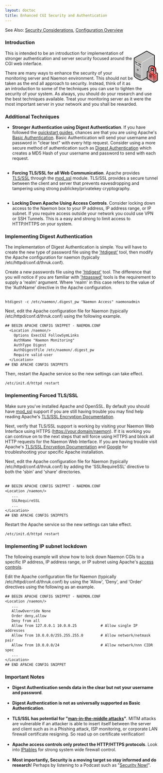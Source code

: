 ```yaml
---
layout: doctoc
title: Enhanced CGI Security and Authentication
---
```


<span class="glyphicon glyphicon-arrow-right"></span> See Also: <a href="security.html">Security Considerations</a>, <a href="config.html">Configuration Overview</a>


### Introduction

<img src="images/security.png" border="0" style="float: right; clear: both;" alt="Security" title="Security">

This is intended to be an introduction for implementation of stronger authentication
and server security focused around the CGI web interface.

There are many ways to enhance the security of your monitoring server and
Naemon environment. This should not be taken as the end all approach to
security. Instead, think of it as an introduction to some of the techniques
you can use to tighten the security of your system. As always, you should do
your research and use the best techniques available. Treat your monitoring
server as it were the most important server in your network and you shall be
rewarded.



### Additional Techniques

* **Stronger Authentication using Digest Authentication**. If you have followed the
  <a href="quickstart.html">quickstart guides</a>, chances are that you are using Apache's
  <a href="http://httpd.apache.org/docs/2.2/mod/mod_auth_basic.html">Basic Authentication</a>.
  Basic Authentication will send your username and password in "clear text" with every
  http request. Consider using a more secure method of authentication such as
  <a href="http://httpd.apache.org/docs/2.2/mod/mod_auth_digest.html">Digest Authentication</a>
  which creates a MD5 Hash of your username and password to send with each request.<br /><br />

* **Forcing TLS/SSL for all Web Communication**. Apache provides
  <a href="http://en.wikipedia.org/wiki/Transport_Layer_Security">TLS/SSL</a> through
  the <a href="http://httpd.apache.org/docs/2.2/mod/mod_ssl.html">mod_ssl</a> module.
  TLS/SSL provides a secure tunnel between the client and server that prevents eavesdropping
  and tampering using strong publickey/privatekey cryptography.<br /><br />

* **Locking Down Apache Using Access Controls**. Consider locking down access to the
  Naemon box to your IP address, IP address range, or IP subnet. If you require access
  outside your network you could use VPN or SSH Tunnels. This is a easy and strong
  to limit access to HTTP/HTTPS on your system.



### Implementing Digest Authentication

The implementation of Digest Authentication is simple. You will have to create the new type of
password file using the <a href="http://httpd.apache.org/docs/2.2/programs/htdigest.html">'htdigest'</a> tool,
then modify the Apache configuration for naemon (typically /etc/httpd/conf.d/thruk.conf).

Create a new passwords file using the <a href="http://httpd.apache.org/docs/2.2/programs/htdigest.html">'htdigest'</a> tool.
The difference that you will notice if you are familiar with <a href="http://httpd.apache.org/docs/2.2/programs/htpasswd.html">'htpasswd'</a>
tools is the requirement to supply a 'realm' argument. Where 'realm' in this case refers to the
value of the 'AuthName' directive in the Apache configuration.


```

htdigest -c /etc/naemon/.digest_pw "Naemon Access" naemonadmin

```

Next, edit the Apache configuration file for Naemon (typically /etc/httpd/conf.d/thruk.conf) using the following example.

```
## BEGIN APACHE CONFIG SNIPPET - NAEMON.CONF
  <Location /naemon/>
    Options ExecCGI FollowSymLinks
    AuthName "Naemon Monitoring"
    AuthType Digest
    AuthDigestFile /etc/naemon/.digest_pw
    Require valid-user
  </Location>
## END APACHE CONFIG SNIPPETS
```

Then, restart the Apache service so the new settings can take effect.

```
/etc/init.d/httpd restart
```


### Implementing Forced TLS/SSL

Make sure you've installed Apache and OpenSSL. By default you should have <a
href="http://httpd.apache.org/docs/2.2/mod/mod_ssl.html">mod_ssl</a> support if
you are still having trouble you may find help reading Apache's <a
href="http://httpd.apache.org/docs/2.0/ssl">TLS/SSL Encryption
Documentation</a>.

Next, verify that TLS/SSL support is working by visiting your Naemon Web
Interface using HTTPS (https://your.domain/naemon). If it is working you can
continue on to the next steps that will force using HTTPS and block all HTTP
requests for the Naemon Web Interface. If you are having trouble visit
Apache's <a href="http://httpd.apache.org/docs/2.0/ssl">TLS/SSL Encryption
Documentation</a> and <a href="http://www.google.com">Google</a> for
troubleshooting your specific Apache installation.

Next, edit the Apache configuration file for Naemon (typically
/etc/httpd/conf.d/thruk.conf) by adding the 'SSLRequireSSL' directive to both
the 'sbin' and 'share' directories.

```

## BEGIN APACHE CONFIG SNIPPET - NAEMON.CONF
<Location /naemon/>
   ...
   SSLRequireSSL
   ...
</Location>
## END APACHE CONFIG SNIPPETS

```

Restart the Apache service so the new settings can take effect.

```
/etc/init.d/httpd restart
```

### Implementing IP subnet lockdown

The following example will show how to lock down Naemon CGIs to a specific IP address, IP address range, or IP subnet using Apache's <a href="http://httpd.apache.org/docs/2.2/howto/access.html">access controls</a>.

Edit the Apache configuration file for Naemon (typically /etc/httpd/conf.d/thruk.conf) by using the 'Allow', 'Deny', and 'Order' directives using the following as an example.

```
## BEGIN APACHE CONFIG SNIPPET - NAEMON.CONF
<Location /naemon/>
   ...
   AllowOverride None
   Order deny,allow
   Deny from all
   Allow from 127.0.0.1 10.0.0.25           # Allow single IP addresses
   Allow from 10.0.0.0/255.255.255.0        # Allow network/netmask pair
   Allow from 10.0.0.0/24                   # Allow network/nnn CIDR spec
   ...
</Location>
## END APACHE CONFIG SNIPPET
```

### Important Notes

* **Digest Authentication sends data in the clear but not your username and password**.<br /><br />
* **Digest Authentication is not as universally supported as Basic Authentication**.<br /><br />
* **TLS/SSL has potential for "<a href="http://en.wikipedia.org/wiki/Man-in-the-middle_attack">man-in-the-middle attacks</a>"**.
  MITM attacks are vulnerable if an attacker is able to insert itself between the server and client such as in a Phishing attack,
  ISP monitoring, or corporate LAN firewall certificate resigning. So read up on certificate verification!  <br /><br />
* **Apache access controls only protect the HTTP/HTTPS protocols**. Look into
  <a href="http://www.netfilter.org/projects/iptables/index.html">IPtables</a> for strong system wide firewall control.<br /><br />
* **Most importantly, Security is a moving target so stay informed and do research**! Perhaps by listening to a Podcast such
  as "<a href="http://www.grc.com/securitynow.htm">Security Now!</a>".<br /><br />
